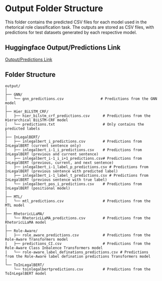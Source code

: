 # Output Folder Structure

This folder contains the predicted CSV files for each model used in the rhetorical role classification task. The outputs are stored as CSV files, with predictions for test datasets generated by each respective model.

## Huggingface Output/Predictions Link 

[Output/Predictions Link](https://huggingface.co/collections/L-NLProc/legalseg-predictions-67b835db622b213fdfebc357)

## Folder Structure

```plaintext
output/
│
├── GNN/
│   └── gnn_predictions.csv                 # Predictions from the GNN model
│
├── Hier_BiLSTM_CRF/
│   ├── hier_bilstm_crf_predictions.csv      # Predictions from the Hierarchical BiLSTM-CRF model
│   └── predictions.txt                      # Only contains the predicted labels
│
├── InLegalBERT/
│   ├── inlegalbert_i_predictions.csv        # Predictions from InLegalBERT (current sentence only)
│   ├── inlegalbert_i-1_i_predictions.csv    # Predictions from InLegalBERT (previous and current sentence)
│   ├── inlegalbert_i-1_i_i+1_predictions.csv# Predictions from InLegalBERT (previous, current, and next sentence)
│   ├── inlegalbert_i-1_label_p_predictions.csv # Predictions from InLegalBERT (previous sentence with predicted label)
│   ├── inlegalbert_i-1_label_t_predictions.csv # Predictions from InLegalBERT (previous sentence with true label)
│   └── inlegalbert_pos_i_predictions.csv    # Predictions from InLegalBERT (positional model)
│
├── MTL/
│   └── mtl_predictions.csv                  # Predictions from the MTL model
│
├── RhetoricLLaMA/
│   └── RhetoricLLaMA_predictions.csv        # Predictions from the RhetoricLLaMA model
│
├── Role-Aware/
│   ├── role_aware_predictions.csv           # Predictions from the Role-Aware Transformers model
|   ├── predictions_CI.csv                   # Predictions from the Role-Aware Class Inbalence Transformers model
|   └── role-aware_label_definations_predictions.csv # Predictions from the Role-Aware label defination predictions Transformers model
│
└── ToInLegalBERT/
    └── toinlegalbertpredictions.csv         # Predictions from the ToInLegalBERT model
```
